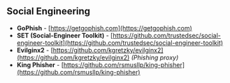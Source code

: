 ## Social Engineering
- **GoPhish** - [https://getgophish.com](https://getgophish.com)  
- **SET (Social-Engineer Toolkit)** - [https://github.com/trustedsec/social-engineer-toolkit](https://github.com/trustedsec/social-engineer-toolkit)  
- **Evilginx2** - [https://github.com/kgretzky/evilginx2](https://github.com/kgretzky/evilginx2) *(Phishing proxy)*  
- **King Phisher** - [https://github.com/rsmusllp/king-phisher](https://github.com/rsmusllp/king-phisher)  
